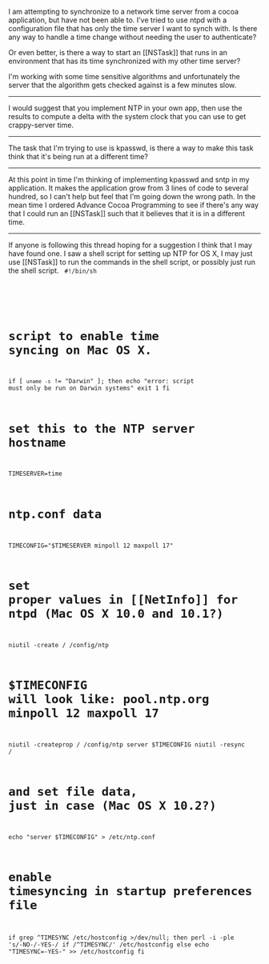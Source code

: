 

I am attempting to synchronize to a network time server from a cocoa application, but have not been able to.
I've tried to use ntpd with a configuration file that has only the time server I want to synch with. 
Is there any way to handle a time change without needing the user to authenticate?

Or even better, is there a way to start an [[NSTask]] that runs in an environment that has its time synchronized with my other time server?

I'm working with some time sensitive algorithms and unfortunately the server that the algorithm gets checked against is a few minutes slow.

----
I would suggest that you implement NTP in your own app, then use the results to compute a delta with the system clock that you can use to get crappy-server time.

----
The task that I'm trying to use is kpasswd, is there  a way to make this task think that it's being run at a different time?

----
At this point in time I'm thinking of implementing kpasswd and sntp in my application. It makes the application grow from 3 lines of code to several hundred, so I can't help but feel that I'm going down the wrong path. 
In the mean time I ordered Advance Cocoa Programming to see if there's any way that I could run an [[NSTask]] such that it believes that it is in a different time.

----

If anyone is following this thread hoping for a suggestion I think that I may have found one. I saw a shell script for setting up NTP for OS X, I may just use [[NSTask]] to run the commands in the shell script, or possibly just run the shell script.
<code>
#!/bin/sh
#
# script to enable time syncing on Mac OS X.

if [ `uname -s` != "Darwin" ]; then
  echo "error: script must only be run on Darwin systems"
  exit 1
fi

# set this to the NTP server hostname
TIMESERVER=time

# ntp.conf data
TIMECONFIG="$TIMESERVER minpoll 12 maxpoll 17"

# set proper values in [[NetInfo]] for ntpd (Mac OS X 10.0 and 10.1?)
niutil -create / /config/ntp
# $TIMECONFIG will look like:    pool.ntp.org minpoll 12 maxpoll 17
niutil -createprop / /config/ntp server $TIMECONFIG
niutil -resync /

# and set file data, just in case (Mac OS X 10.2?)
echo "server $TIMECONFIG" > /etc/ntp.conf

# enable timesyncing in startup preferences file
if grep ^TIMESYNC /etc/hostconfig >/dev/null; then
	perl -i -ple 's/-NO-/-YES-/ if /^TIMESYNC/' /etc/hostconfig
else
	echo "TIMESYNC=-YES-" >> /etc/hostconfig
fi
</code>